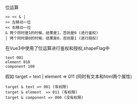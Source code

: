 位运算

```
>> << & | 
>> 左移动一位
<< 右移动一位
& 两个同时是1的时候，结果是1，否则是0 (进行鉴权)
| 两个同时是0的时候，结果是0，否则是1 (进行授权)
```

在Vue3中使用了位运算进行鉴权和授权,shapeFlag中

```
text 001
element 010
component 100
```

假如 target = text | element => 011 (同时有文本和html两个属性)

```
target & text => 001 (有权限)
target & element  => 011 (有权限)
target & component => 000 (没有权限)
```